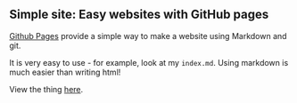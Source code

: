 ## Simple site: Easy websites with GitHub pages

[Github Pages](https://pages.github.com) provide a simple way to make a
website using Markdown and git.

It is very easy to use - for example, look at my `index.md`. Using markdown is much easier than writing html!

View the thing [here](https://naomi-henderson.github.io/).

